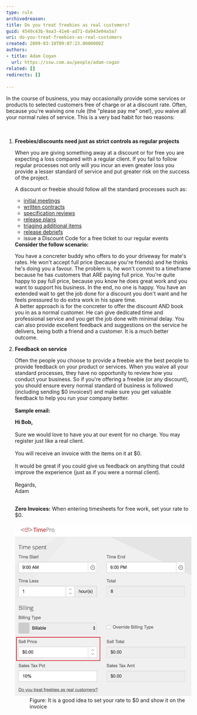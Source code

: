 ```yaml
---
type: rule
archivedreason: 
title: Do you treat freebies as real customers?
guid: 4549c43b-9aa3-41e6-ad71-da943e04a5a7
uri: do-you-treat-freebies-as-real-customers
created: 2009-03-10T09:07:23.0000000Z
authors:
- title: Adam Cogan
  url: https://ssw.com.au/people/adam-cogan
related: []
redirects: []

---
```



​In the course of business, you may occasionally provide some services or products to selected customers free of charge or at a discount rate. Often, because you're waiving one rule (the "please pay me" one!), you waive all your normal rules of service. This is a very bad habit for two reasons: <br>
<br><excerpt class='endintro'></excerpt><br>
<ol><li>
      <strong>Freebies/discounts need just as strict controls as regular projects</strong> 
      <p>When you are giving something away at a discount or for free you are expecting a loss compared with a regular client. If you fail to follow regular processes not only will you incur an even greater loss you provide a lesser standard of service and put greater risk on the success of the project.</p><p>A discount or freebie should follow all the standard processes such as:</p><ul><li>
            <a href="/_layouts/15/FIXUPREDIRECT.ASPX?WebId=3dfc0e07-e23a-4cbb-aac2-e778b71166a2&TermSetId=07da3ddf-0924-4cd2-a6d4-a4809ae20160&TermId=459927ab-429c-4882-8822-ccfda6be4be6">initial meetings</a> </li><li>
            <a href="/_layouts/15/FIXUPREDIRECT.ASPX?WebId=3dfc0e07-e23a-4cbb-aac2-e778b71166a2&TermSetId=07da3ddf-0924-4cd2-a6d4-a4809ae20160&TermId=10bfbcf7-bded-4884-9805-bf43d553535c">written contracts</a> </li><li>
            <a href="/_layouts/15/FIXUPREDIRECT.ASPX?WebId=3dfc0e07-e23a-4cbb-aac2-e778b71166a2&TermSetId=07da3ddf-0924-4cd2-a6d4-a4809ae20160&TermId=70e9f0e5-38ea-4616-bb21-6ba5167beb6b">specification reviews</a> </li><li>
            <a href="/spec-do-you-know-what-extra-work-is-included-within-a-sprint">release plans</a> </li><li>
            <a href="/_layouts/15/FIXUPREDIRECT.ASPX?WebId=3dfc0e07-e23a-4cbb-aac2-e778b71166a2&TermSetId=07da3ddf-0924-4cd2-a6d4-a4809ae20160&TermId=6519ef47-8d72-4eab-a63d-7a84befffeef">triaging additional items</a> </li><li>
            <a href="/Pages/ReleaseDebrief.aspx">release debriefs</a> </li><li>issue a Discount Code for a free ticket to our regular events<br></li></ul> 
      <strong>Consider the follow scenario:</strong> 
      <p class="ssw15-rteElement-GreyBox">You have a concreter buddy who offers to do your driveway for mate's rates. He won't accept full price (because you're friends) and he thinks he's doing you a favour. The problem is, he won't commit to a timeframe because he has customers that ARE paying full price. You're quite happy to pay full price, because you know he does great work and you want to support his business. In the end, no one is happy. You have an extended wait to get the job done for a discount you don't want and he feels pressured to do extra work in his spare time. 
<br>
A better approach is for the concreter to offer the discount AND book you in as a normal customer. He can give dedicated time and professional service and you get the job done with minimal delay. You can also provide excellent feedback and suggestions ​​​on the service he delivers, being both a friend and a customer. It is a much better outcome. 
      </p></li><li>
      <strong>Feedback on service</strong>
      <p>Often the people you choose to provide a freebie are the best people to provide feedback on your product or services. When you waive all your standard processes, they have no opportunity to review how you conduct your business. So if you're offering a freebie (or any discount), you should ensure every normal standard of business is followed (including sending $0 invoices!) and make sure you get valuable feedback to help you run your company better.<br><br><strong>Sample email: </strong><br></p><p class="ssw15-rteElement-GreyBox"> 
         <b>Hi Bob,​ </b><br>​​<br>Sure we would love to have you at our event for no charge. You may register just like a real client. 
         <br>
         <br>You will receive an invoice with the items on it at $0. <br><br>It would be great if you could give us feedback on anything that could improve the experience (just as if you were a normal client).<br><br>Regards,<br>Adam<br></p><p>
         <strong><br>Zero Invoices:</strong> When entering timesheets for free work, set your rate to $0. 
         <br></p><dl class="goodImage"><dt> 
            <img src="zero-timesheet.png" alt="zero-timesheet.png" /> 
         </dt><dd>Figure: It is a good idea to set your rate to $0 and show it on the invoice<br></dd></dl></li></ol>


